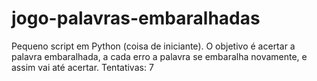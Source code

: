 # jogo-palavras-embaralhadas
Pequeno script em Python (coisa de iniciante).  O objetivo é acertar a palavra embaralhada, a cada erro a palavra se embaralha novamente, e assim vai até acertar.
Tentativas: 7
